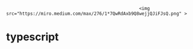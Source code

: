                                                       <img src="https://miro.medium.com/max/276/1*7QwRdAxb9Q8wejjQJiFJsQ.png" >

# typescript
